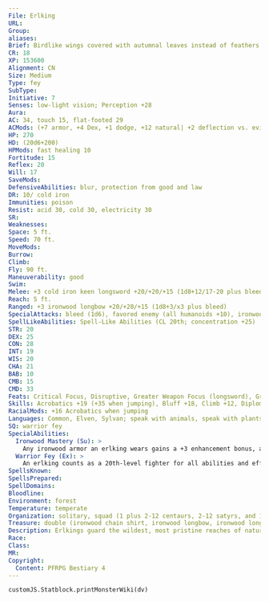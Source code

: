```yaml
---
File: Erlking
URL: 
Group: 
aliases: 
Brief: Birdlike wings covered with autumnal leaves instead of feathers extend from the back of this regal, elf-like humanoid.
CR: 18
XP: 153600
Alignment: CN
Size: Medium
Type: fey
SubType: 
Initiative: 7
Senses: low-light vision; Perception +28
Aura: 
AC: 34, touch 15, flat-footed 29
ACMods: (+7 armor, +4 Dex, +1 dodge, +12 natural| +2 deflection vs. evil or law)
HP: 270
HD: (20d6+200)
HPMods: fast healing 10
Fortitude: 15
Reflex: 20
Will: 17
SaveMods: 
DefensiveAbilities: blur, protection from good and law
DR: 10/ cold iron
Immunities: poison
Resist: acid 30, cold 30, electricity 30
SR: 
Weaknesses: 
Space: 5 ft.
Speed: 70 ft.
MoveMods: 
Burrow: 
Climb: 
Fly: 90 ft.
Maneuverability: good
Swim: 
Melee: +3 cold iron keen longsword +20/+20/+15 (1d8+12/17-20 plus bleed)
Reach: 5 ft.
Ranged: +3 ironwood longbow +20/+20/+15 (1d8+3/x3 plus bleed)
SpecialAttacks: bleed (1d6), favored enemy (all humanoids +10), ironwood mastery
SpellLikeAbilities: Spell-Like Abilities (CL 20th; concentration +25)  Constant-blur, haste (self only), protection from evil, protection from law, speak with animals, speak with plants   At Will-whispering wind   3/day-animate plants, black tentacles, cure critical wounds, haste, ironwood, move earth, plant growth, summon nature's ally VI, summon (level 6, 1d4+1 centaurs or 1 treant 100%), tree stride   1/day-finger of death (DC 23), repel metal or stone, summon nature's ally IX
STR: 20
DEX: 25
CON: 28
INT: 19
WIS: 20
CHA: 21
BAB: 10
CMB: 15
CMD: 33
Feats: Critical Focus, Disruptive, Greater Weapon Focus (longsword), Greater Weapon Specialization (longsword), Power Attack, Spellbreaker, Toughness, Vital Strike, Weapon Focus (longsword), Weapon Specialization (longsword)
Skills: Acrobatics +19 (+35 when jumping), Bluff +18, Climb +12, Diplomacy +13, Fly +18, Handle Animal +15, Heal +10, Intimidate +25, Knowledge (geography) +17, Knowledge (nature) +27, Knowledge (nobility) +9, Perception +28, Perform (any one) +13, Ride +16, Sense Motive +18, Spellcraft +14, Stealth +29, Survival +15, Swim +17
RacialMods: +16 Acrobatics when jumping
Languages: Common, Elven, Sylvan; speak with animals, speak with plants
SQ: warrior fey
SpecialAbilities:
  Ironwood Mastery (Su): >
    Any ironwood armor an erlking wears gains a +3 enhancement bonus, and any ironwood weapon it wields is treated as a +3 cold iron keen weapon.
  Warrior Fey (Ex): >
    An erlking counts as a 20th-level fighter for all abilities and effects requiring fighter levels.
SpellsKnown: 
SpellsPrepared: 
SpellDomains: 
Bloodline: 
Environment: forest
Temperature: temperate
Organization: solitary, squad (1 plus 2-12 centaurs, 2-12 satyrs, and 1-2 treants), or army (1 plus 4-24 centaurs, 4-24 satyrs, and 2-5 treants)
Treasure: double (ironwood chain shirt, ironwood longbow, ironwood longsword, other treasure)
Description: Erlkings guard the wildest, most pristine reaches of nature, and lead other fey to reclaim defiled lands. Most forest creatures acknowledge an erlking as king of the forest and arbiter in disputes between the people of the wilds. In most forests, an erlking is the brother or consort of a hamadryad, and represents the aggressive, dangerous, and vengeful aspect of the wilds. An erlking is a blur of motion on or off the battlefield, using his powers to coordinate attacks against despoilers, manipulate terrain to his side's advantage, and call in reinforcements when his forces would be overwhelmed. When his services are not needed, an erlking retires to the realm of the fey.
Race: 
Class: 
MR: 
Copyright:
  Content: PFRPG Bestiary 4
---
```

```dataviewjs
customJS.Statblock.printMonsterWiki(dv)
```
